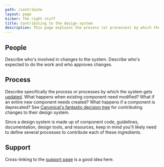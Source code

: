 ```yaml
---
path: /contribute
layout: page
kicker: The right stuff
title: Contributing to the design system
description: This page explains the process (or processes) by which the design system gets updated
---
```


## People
Describe who's involved in changes to the system. Describe who's expected to do the work and who approves changes.

## Process
Describe specifically the process or processes by which the system gets [updated](http://atomicdesign.bradfrost.com/chapter-5/#making-changes-to-patterns). What happens when existing component need modified? What if an entire new component needs created? What happens if a component is deprecated? See [Canonical's fantastic decision tree](http://design.canonical.com/2016/07/getting-vanilla-ready-for-v1-the-roadmap/) for contributing changes to their design system.

Since a design system is made up of component code, guidelines, documentation, design tools, and resources, keep in mind you'll likely need to define several processes to contribute each of these ingredients.

## Support
Cross-linking to the <a href="/support">support page</a> is a good idea here.
